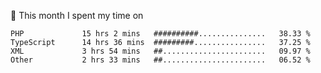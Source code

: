 📅 This month I spent my time on

<!--START_SECTION:waka-->

```text
PHP             15 hrs 2 mins   ##########...............   38.33 %
TypeScript      14 hrs 36 mins  #########................   37.25 %
XML             3 hrs 54 mins   ##.......................   09.97 %
Other           2 hrs 33 mins   ##.......................   06.52 %
```

<!--END_SECTION:waka-->
